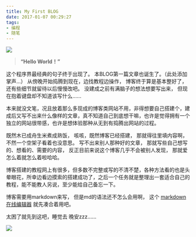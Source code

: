 ```yaml
---
title: My First BLOG
date: 2017-01-07 00:29:27
tags: 
- 编程
- 随笔
---
```

![][1]
<!--more-->
> **“Hello World！”**

这个程序界最经典的句子终于出现了。
本BLOG第一篇文章也诞生了。（此处添加掌声…）
从傍晚开始捣腾到现在，边找教程边操作，
博客终于算是基本整好了，还有些细节就留待以后慢慢改吧。
没建成之前有满脑子的想法想要写出来，
但现在抱着键盘却不知道该写什么……

本来就没文笔，况且放着那么多现成的博客类网站不用，非得想要自己搭建个，建成后又写不出来什么像样的文章，真不知道自己到底想干嘛，也许是觉得拥有一个独立的网站很带感，也许是想体验那种从无到有捣腾出网站的过程。

既然木已成舟生米煮成熟饭，
咳咳，既然博客已经搭建，
那就得往里填内容啊，不然一个空架子看着也没意思。
写不出来别人那种好的文章，
那就写些自己想写的、想看的、需要的内容，
反正目前来说这个博客几乎不会被别人发现，
那就爱怎么着就怎么着啦哈哈。

博客搭建的教程网上有很多，但多数不完整或写的不清不楚，各种方法看的也是头晕眼花，所幸边看边摸索的搭建成功了，之后一个任务就是整理出一套适合自己的教程，能不能教人另说，至少能给自己备忘一下。

博客需要用markdown来写，
但是md的语法还不怎么会用啊，
这个
[markdown在线编辑器][2]
就先凑合着用吧。

太困了就先到这吧，睡觉去
晚安zzz……

![](/assets/blogImg/night.jpg)

[1]: https://timgsa.baidu.com/timg?image&quality=80&size=b9999_10000&sec=1530772242884&di=93670f3acd844913f0f2cc99dbf8a2fa&imgtype=jpg&src=http://img2.imgtn.bdimg.com/it/u=2491264017,1651495829&fm=214&gp=0.jpg
[2]: https://www.zybuluo.com/mdeditor
